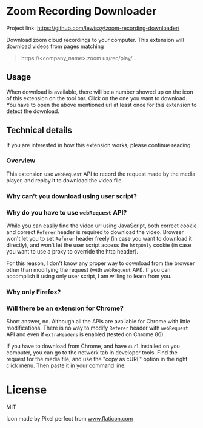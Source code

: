 # Zoom Recording Downloader

Project link: https://github.com/lewisxy/zoom-recording-downloader/

Download zoom cloud recordings to your computer.
This extension will download videos from pages matching
> https://<company_name>.zoom.us/rec/play/...

## Usage
When download is available, there will be a number showed
up on the icon of this extension on the tool bar. Click
on the one you want to download. You have to open the
above mentioned url at least once for this extension to
detect the download.

## Technical details
If you are interested in how this extension works, please
continue reading.

### Overview
This extension use `webRequest` API to record the request made by
the media player, and replay it to download the video file.

### Why can't you download using user script?
### Why do you have to use `webRequest` API?
While you can easily find the video url using JavaScript,
both correct cookie and correct `Referer` header is required
to download the video. 
Browser won't let you to set `Referer` header freely (in
case you want to download it directly), and
won't let the user script access the `httpOnly` cookie 
(in case you want to use a proxy to override the http 
header).

For this reason, I don't know any proper way to download
from the browser other than modifying the request (with
`webRequest` API). If you can accomplish it using only
user script, I am willing to learn from you.

### Why only Firefox?
### Will there be an extension for Chrome?
Short answer, no. Although all the APIs are available for
Chrome with little modifications. There is no way to modify
`Referer` header with `webRequest` API and even if `extraHeaders`
is enabled (tested on Chrome 86).

If you have to download from Chrome, and have `curl` installed
on you computer, you can go to the network tab in developer tools.
Find the request for the media file, and use the "copy as cURL"
option in the right click menu. Then paste it in your command line.


# License
MIT

Icon made by Pixel perfect from www.flaticon.com